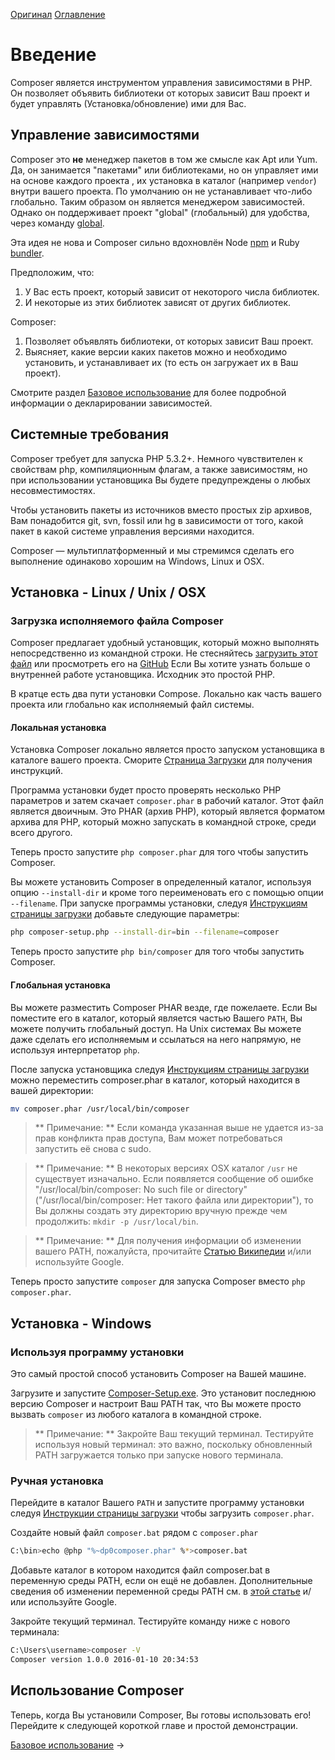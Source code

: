 [Оригинал](https://github.com/composer/composer/blob/master/doc/00-intro.md) [Оглавление](https://github.com/sergey144010/composer-doc-ru)

# Введение

Composer является инструментом управления зависимостями в PHP. Он позволяет объявить
библиотеки от которых зависит Ваш проект и будет управлять (Установка/обновление) ими для Вас.

## Управление зависимостями

Composer это **не** менеджер пакетов в том же смысле как Apt или Yum. Да,
он занимается "пакетами" или библиотеками, но он управляет ими на основе каждого проекта
, их установка в каталог (например `vendor`) внутри вашего проекта. По
умолчанию он не устанавливает что-либо глобально. Таким образом он является менеджером зависимостей.
Однако он поддерживает проект "global" (глобальный) для удобства, через команду
[global](03-cli.md#global).

Эта идея не нова и Composer сильно вдохновлён Node
[npm](https://npmjs.org/) и Ruby [bundler](http://bundler.io/).

Предположим, что:

1. У Вас есть проект, который зависит от некоторого числа библиотек.
1. И некоторые из этих библиотек зависят от других библиотек.

Composer:
 
1. Позволяет объявлять библиотеки, от которых зависит Ваш проект.
1. Выясняет, какие версии каких пакетов можно и необходимо установить, и 
устанавливает их (то есть он загружает их в Ваш проект).

Смотрите раздел [Базовое использование](01-basic-usage.md) для более подробной информации о декларировании
зависимостей.

## Системные требования

Composer требует для запуска PHP 5.3.2+. Немного чувствителен к свойствам php, компиляционным
флагам, а также зависимостям, но при использовании установщика Вы будете предупреждены о
любых несовместимостях.

Чтобы установить пакеты из источников вместо простых zip архивов, Вам понадобится
git, svn, fossil или hg в зависимости от того, какой пакет в какой системе управления версиями находится.

Composer — мультиплатформенный и мы стремимся сделать его выполнение одинаково хорошим на Windows,
Linux и OSX.

## Установка - Linux / Unix / OSX

### Загрузка исполняемого файла Composer

Composer предлагает удобный установщик, который можно выполнять непосредственно из
командной строки. Не стесняйтесь [загрузить этот файл](https://getcomposer.org/installer)
или просмотреть его на [GitHub](https://github.com/composer/getcomposer.org/blob/master/web/installer)
Если Вы хотите узнать больше о внутренней работе установщика. Исходник это простой PHP.

В кратце есть два пути установки Compose. Локально как часть вашего
проекта или глобально как исполняемый файл системы.

#### Локальная установка

Установка Composer локально является просто запуском установщика в каталоге вашего проекта.
Сморите [Страница Загрузки](https://getcomposer.org/download/) для получения инструкций.

Программа установки будет просто проверять несколько PHP параметров и затем скачает
`composer.phar` в рабочий каталог. Этот файл является двоичным. Это PHAR (архив PHP),
который является форматом архива для PHP, который можно запускать в командной строке, среди всего другого.

Теперь просто запустите `php composer.phar` для того чтобы запустить Composer.

Вы можете установить Composer в определенный каталог, используя опцию `--install-dir`
и кроме того переименовать его с помощью опции `--filename`.
При запуске программы установки, следуя [Инструкциям страницы загрузки](https://getcomposer.org/download/) добавьте следующие параметры:

```sh
php composer-setup.php --install-dir=bin --filename=composer
```

Теперь просто запустите `php bin/composer` для того чтобы запустить Composer.

#### Глобальная установка

Вы можете разместить Composer PHAR везде, где пожелаете.
Если Вы поместите его в каталог, который является частью Вашего `PATH`, Вы можете получить глобальный доступ. На Unix системах Вы можете даже сделать его исполняемым и ссылаться на него напрямую, не используя интерпретатор `php`.

После запуска установщика следуя [Инструкциям страницы загрузки](https://getcomposer.org/download/)
можно переместить composer.phar в каталог, который находится в вашей директории:

```sh
mv composer.phar /usr/local/bin/composer
```

> ** Примечание: ** Если команда указанная выше не удается из-за прав конфликта прав доступа, Вам может потребоваться запустить её снова
> с sudo.

> ** Примечание: ** В некоторых версиях OSX каталог `/usr` не существует изначально.
> Если появляется сообщение об ошибке "/usr/local/bin/composer: No such file or
> directory" ("/usr/local/bin/composer: Нет такого файла или директории"), то Вы должны создать эту директорию вручную прежде чем продолжить:
> `mkdir -p /usr/local/bin`.

> ** Примечание: ** Для получения информации об изменении вашего PATH, пожалуйста, прочитайте
> [Статью Википедии](https://en.wikipedia.org/wiki/PATH_(variable)) и/или используйте Google.

Теперь просто запустите `composer` для запуска Composer вместо `php composer.phar`.

## Установка - Windows

### Используя программу установки

Это самый простой способ установить Composer на Вашей машине.

Загрузите и запустите
[Composer-Setup.exe](https://getcomposer.org/Composer-Setup.exe).
Это установит последнюю версию Composer и настроит Ваш PATH так, что Вы можете просто вызвать `composer` из любого каталога в командной строке.

> ** Примечание: ** Закройте Ваш текущий терминал. Тестируйте используя новый терминал: это важно, поскольку обновленный PATH загружается только при запуске нового терминала.

### Ручная установка

Перейдите в каталог Вашего `PATH` и запустите программу установки следуя
[Инструкции страницы загрузки](https://getcomposer.org/download/)
чтобы загрузить `composer.phar`.

Создайте новый файл `composer.bat` рядом с `composer.phar`

```sh
C:\bin>echo @php "%~dp0composer.phar" %*>composer.bat
```

Добавьте каталог в котором находится файл composer.bat в переменную среды PATH, если он ещё не добавлен.
Дополнительные сведения об изменении переменной среды PATH см. в
[этой статье](http://www.computerhope.com/issues/ch000549.htm) и/или
используйте Google.

Закройте текущий терминал. Тестируйте команду ниже с нового терминала:

```sh
C:\Users\username>composer -V
Composer version 1.0.0 2016-01-10 20:34:53
```

## Использование Composer

Теперь, когда Вы установили Composer, Вы готовы использовать его! Перейдите к следующей короткой главе и простой демонстрации.

[Базовое использование](01-basic-usage.md) &rarr;
